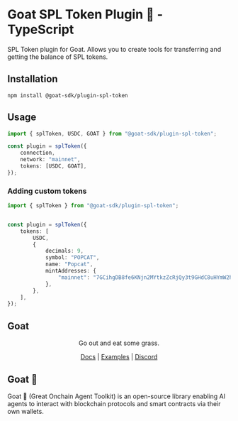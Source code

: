 # Goat SPL Token Plugin 🐐 - TypeScript

SPL Token plugin for Goat. Allows you to create tools for transferring and getting the balance of SPL tokens.

## Installation
```
npm install @goat-sdk/plugin-spl-token
```

## Usage

```typescript
import { splToken, USDC, GOAT } from "@goat-sdk/plugin-spl-token";

const plugin = splToken({
    connection,
    network: "mainnet",
    tokens: [USDC, GOAT],
});
```

### Adding custom tokens
```typescript
import { splToken } from "@goat-sdk/plugin-spl-token";


const plugin = splToken({
    tokens: [
        USDC,
        {
            decimals: 9,
            symbol: "POPCAT",
            name: "Popcat",
            mintAddresses: {
                "mainnet": "7GCihgDB8fe6KNjn2MYtkzZcRjQy3t9GHdC8uHYmW2hr",
            },
        },
    ],
});
```

## Goat

<div align="center">
Go out and eat some grass.

[Docs](https://ohmygoat.dev) | [Examples](https://github.com/goat-sdk/goat/tree/main/typescript/examples) | [Discord](https://discord.gg/goat-sdk)</div>

## Goat 🐐
Goat 🐐 (Great Onchain Agent Toolkit) is an open-source library enabling AI agents to interact with blockchain protocols and smart contracts via their own wallets.
